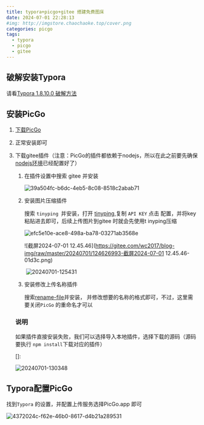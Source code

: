 ```yaml
---
title: typora+picgo+gitee 搭建免费图床
date: 2024-07-01 22:28:13
#img: http://imgstore.chaochaoke.top/cover.png
categories: picgo
tags:
  - typora
  - picgo
  - gitee
---
```




## 破解安装Typora

请看[Typora 1.8.10.0 破解方法](https://blog.chaochaoke.top/2024/04/17/TyporaCracking/)

## 安装PicGo

1. [下载PicGo](https://github.com/Molunerfinn/PicGo/releases)

2. 正常安装即可

3. 下载gitee插件（注意：PicGo的插件都依赖于nodejs，所以在此之前要先确保[nodejs环境]()已经配置好了）

   1. 在插件设置中搜索 gitee 并安装

      ![39a504fc-b6dc-4eb5-8c08-8518c2abab71](https://gitee.com/wc2017/blog-img/raw/master/20240628/125948271-125632667-39a504fc-b6dc-4eb5-8c08-8518c2abab71-e5618-bd70e.jpeg)

   2. 安装图片压缩插件

      搜索 `tinyping `并安装，打开 [tinyping](https://tinypng.com/),复制 `API KEY` 点击 配置，并将key 粘贴进去即可，后续上传图片到gitee 时就会先使用t inyping压缩

      ![efc5e10e-ace8-498a-ba78-03271ab3568e](https://gitee.com/wc2017/blog-img/raw/master/20240701/124423132-efc5e10e-ace8-498a-ba78-03271ab3568e-84d91.jpeg)
   
      ![截屏2024-07-01 12.45.46](https://gitee.com/wc2017/blog-img/raw/master/20240701/124626993-截屏2024-07-01 12.45.46-01d3c.png)
   
      ​	![20240701-125431](https://gitee.com/wc2017/blog-img/raw/master/20240701/125456289-20240701-125431-02234.png)
   
   3. 安装修改上传名称插件
   
      搜索[rename-file](https://github.com/liuwave/picgo-plugin-rename-file#readme)并安装， 并修改想要的名称的格式即可，不过，这里需要关闭`PicGo` 的重命名才可以
   
   ### 说明
   
   如果插件直接安装失败，我们可以选择导入本地插件，选择下载的源码（源码要执行 `npm install`下载对应的插件）
   
   []: 
   
   ![20240701-130348](https://gitee.com/wc2017/blog-img/raw/master/20240701/130404775-20240701-130348-d5465.png)

## Typora配置PicGo

找到`Typora` 的设置，并配置上传服务选择PicGo.app 即可 

![4372024c-f62e-46b0-8617-d4b21a289531](https://gitee.com/wc2017/blog-img/raw/master/20240701/125833355-4372024c-f62e-46b0-8617-d4b21a289531-f05af.jpeg)
